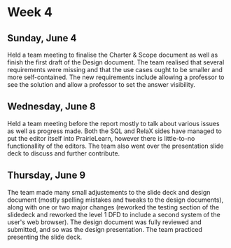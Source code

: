 # Week 4

## Sunday, June 4
Held a team meeting to finalise the Charter & Scope document as well as finish the first draft of the Design document. The team realised that several requirements were missing and that the use cases ought to be smaller and more self-contained. The new requirements include allowing a professor to see the solution and allow a professor to set the answer visibility.  

## Wednesday, June 8
Held a team meeting before the report mostly to talk about various issues as well as progress made. Both the SQL and RelaX sides have managed to put the editor itself into PrairieLearn, however there is little-to-no functionallity of the editors. The team also went over the presentation slide deck to discuss and further contribute.  

## Thursday, June 9
The team made many small adjustements to the slide deck and design document (mostly spelling mistakes and tweaks to the design documents), along with one or two major changes (reworked the testing section of the slidedeck and reworked the level 1 DFD to include a second system of the user's web browser). The design document was fully reviewed and submitted, and so was the design presentation.
The team practiced presenting the slide deck.  